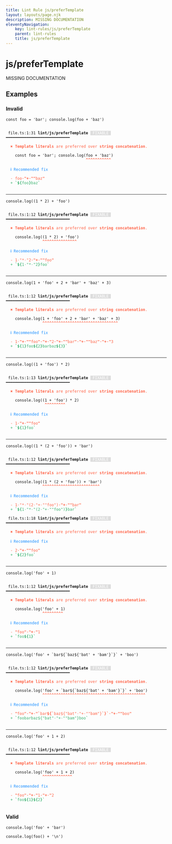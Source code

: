 ```yaml
---
title: Lint Rule js/preferTemplate
layout: layouts/page.njk
description: MISSING DOCUMENTATION
eleventyNavigation:
	key: lint-rules/js/preferTemplate
	parent: lint-rules
	title: js/preferTemplate
---
```


# js/preferTemplate

MISSING DOCUMENTATION

<!-- EVERYTHING BELOW IS AUTOGENERATED. SEE SCRIPTS FOLDER FOR UPDATE SCRIPTS hash(cc161819f91288eff1d8869713c65f5b1031c2f6) -->

## Examples
### Invalid
<pre class="language-text"><code class="language-text"><span class="token keyword">const</span> <span class="token variable">foo</span> <span class="token operator">=</span> <span class="token string">&apos;bar&apos;</span><span class="token punctuation">;</span> <span class="token variable">console</span><span class="token punctuation">.</span><span class="token variable">log</span><span class="token punctuation">(</span><span class="token variable">foo</span> <span class="token operator">+</span> <span class="token string">&apos;baz&apos;</span><span class="token punctuation">)</span></code></pre>
<pre class="language-text"><code class="language-text">
 <span style="text-decoration-style: dotted;">file.ts:1:31</span> <strong>lint/js/preferTemplate</strong> <span style="color: white; background-color: #ddd;"> FIXABLE </span> ━━━━━━━━━━━━━━━━━━━━━━━━━━━━

  <strong><span style="color: Tomato;">✖ </span></strong><span style="color: Tomato;"><strong>Template literals</strong></span><span style="color: Tomato;"> are preferred over </span><span style="color: Tomato;"><strong>string concatenation</strong></span><span style="color: Tomato;">.</span>

    <span class="token keyword">const</span> <span class="token variable">foo</span> <span class="token operator">=</span> <span class="token string">&apos;bar&apos;</span><span class="token punctuation">;</span> <span class="token variable">console</span><span class="token punctuation">.</span><span class="token variable">log</span><span class="token punctuation">(</span><span class="token variable">foo</span> <span class="token operator">+</span> <span class="token string">&apos;baz&apos;</span><span class="token punctuation">)</span>
                                   <span style="color: Tomato;"><strong>^</strong></span><span style="color: Tomato;"><strong>^</strong></span><span style="color: Tomato;"><strong>^</strong></span><span style="color: Tomato;"><strong>^</strong></span><span style="color: Tomato;"><strong>^</strong></span><span style="color: Tomato;"><strong>^</strong></span><span style="color: Tomato;"><strong>^</strong></span><span style="color: Tomato;"><strong>^</strong></span><span style="color: Tomato;"><strong>^</strong></span><span style="color: Tomato;"><strong>^</strong></span><span style="color: Tomato;"><strong>^</strong></span>

  <strong><span style="color: DodgerBlue;">ℹ </span></strong><span style="color: DodgerBlue;">Recommended fix</span>

  <span style="color: Tomato;">-</span> <span style="color: Tomato;">foo</span><span style="color: Tomato;"><strong><span style="opacity: 0.8;">&middot;</span>"</strong></span><span style="color: Tomato;"><strong>+</strong></span><span style="color: Tomato;"><strong><span style="opacity: 0.8;">&middot;</span>"</strong></span><span style="color: Tomato;"><strong>&quot;</strong></span><span style="color: Tomato;">baz</span><span style="color: Tomato;"><strong>&quot;</strong></span>
  <span style="color: MediumSeaGreen;">+</span> <span style="color: MediumSeaGreen;"><strong>`${</strong></span><span style="color: MediumSeaGreen;">foo</span><span style="color: MediumSeaGreen;"><strong>}</strong></span><span style="color: MediumSeaGreen;">baz</span><span style="color: MediumSeaGreen;"><strong>`</strong></span>

</code></pre>

---------------

<pre class="language-text"><code class="language-text"><span class="token variable">console</span><span class="token punctuation">.</span><span class="token variable">log</span><span class="token punctuation">(</span><span class="token punctuation">(</span><span class="token number">1</span> <span class="token operator">*</span> <span class="token number">2</span><span class="token punctuation">)</span> <span class="token operator">+</span> <span class="token string">&apos;foo&apos;</span><span class="token punctuation">)</span></code></pre>
<pre class="language-text"><code class="language-text">
 <span style="text-decoration-style: dotted;">file.ts:1:12</span> <strong>lint/js/preferTemplate</strong> <span style="color: white; background-color: #ddd;"> FIXABLE </span> ━━━━━━━━━━━━━━━━━━━━━━━━━━━━

  <strong><span style="color: Tomato;">✖ </span></strong><span style="color: Tomato;"><strong>Template literals</strong></span><span style="color: Tomato;"> are preferred over </span><span style="color: Tomato;"><strong>string concatenation</strong></span><span style="color: Tomato;">.</span>

    <span class="token variable">console</span><span class="token punctuation">.</span><span class="token variable">log</span><span class="token punctuation">(</span><span class="token punctuation">(</span><span class="token number">1</span> <span class="token operator">*</span> <span class="token number">2</span><span class="token punctuation">)</span> <span class="token operator">+</span> <span class="token string">&apos;foo&apos;</span><span class="token punctuation">)</span>
                <span style="color: Tomato;"><strong>^</strong></span><span style="color: Tomato;"><strong>^</strong></span><span style="color: Tomato;"><strong>^</strong></span><span style="color: Tomato;"><strong>^</strong></span><span style="color: Tomato;"><strong>^</strong></span><span style="color: Tomato;"><strong>^</strong></span><span style="color: Tomato;"><strong>^</strong></span><span style="color: Tomato;"><strong>^</strong></span><span style="color: Tomato;"><strong>^</strong></span><span style="color: Tomato;"><strong>^</strong></span><span style="color: Tomato;"><strong>^</strong></span><span style="color: Tomato;"><strong>^</strong></span><span style="color: Tomato;"><strong>^</strong></span><span style="color: Tomato;"><strong>^</strong></span><span style="color: Tomato;"><strong>^</strong></span>

  <strong><span style="color: DodgerBlue;">ℹ </span></strong><span style="color: DodgerBlue;">Recommended fix</span>

  <span style="color: Tomato;">-</span> <span style="color: Tomato;">1</span><span style="color: Tomato;"><span style="opacity: 0.8;">&middot;</span>"</span><span style="color: Tomato;">*</span><span style="color: Tomato;"><span style="opacity: 0.8;">&middot;</span>"</span><span style="color: Tomato;">2</span><span style="color: Tomato;"><strong><span style="opacity: 0.8;">&middot;</span>"</strong></span><span style="color: Tomato;"><strong>+</strong></span><span style="color: Tomato;"><strong><span style="opacity: 0.8;">&middot;</span>"</strong></span><span style="color: Tomato;"><strong>&quot;</strong></span><span style="color: Tomato;">foo</span><span style="color: Tomato;"><strong>&quot;</strong></span>
  <span style="color: MediumSeaGreen;">+</span> <span style="color: MediumSeaGreen;"><strong>`${</strong></span><span style="color: MediumSeaGreen;">1</span><span style="color: MediumSeaGreen;"><span style="opacity: 0.8;">&middot;</span>"</span><span style="color: MediumSeaGreen;">*</span><span style="color: MediumSeaGreen;"><span style="opacity: 0.8;">&middot;</span>"</span><span style="color: MediumSeaGreen;">2</span><span style="color: MediumSeaGreen;"><strong>}</strong></span><span style="color: MediumSeaGreen;">foo</span><span style="color: MediumSeaGreen;"><strong>`</strong></span>

</code></pre>

---------------

<pre class="language-text"><code class="language-text"><span class="token variable">console</span><span class="token punctuation">.</span><span class="token variable">log</span><span class="token punctuation">(</span><span class="token number">1</span> <span class="token operator">+</span> <span class="token string">&apos;foo&apos;</span> <span class="token operator">+</span> <span class="token number">2</span> <span class="token operator">+</span> <span class="token string">&apos;bar&apos;</span> <span class="token operator">+</span> <span class="token string">&apos;baz&apos;</span> <span class="token operator">+</span> <span class="token number">3</span><span class="token punctuation">)</span></code></pre>
<pre class="language-text"><code class="language-text">
 <span style="text-decoration-style: dotted;">file.ts:1:12</span> <strong>lint/js/preferTemplate</strong> <span style="color: white; background-color: #ddd;"> FIXABLE </span> ━━━━━━━━━━━━━━━━━━━━━━━━━━━━

  <strong><span style="color: Tomato;">✖ </span></strong><span style="color: Tomato;"><strong>Template literals</strong></span><span style="color: Tomato;"> are preferred over </span><span style="color: Tomato;"><strong>string concatenation</strong></span><span style="color: Tomato;">.</span>

    <span class="token variable">console</span><span class="token punctuation">.</span><span class="token variable">log</span><span class="token punctuation">(</span><span class="token number">1</span> <span class="token operator">+</span> <span class="token string">&apos;foo&apos;</span> <span class="token operator">+</span> <span class="token number">2</span> <span class="token operator">+</span> <span class="token string">&apos;bar&apos;</span> <span class="token operator">+</span> <span class="token string">&apos;baz&apos;</span> <span class="token operator">+</span> <span class="token number">3</span><span class="token punctuation">)</span>
                <span style="color: Tomato;"><strong>^</strong></span><span style="color: Tomato;"><strong>^</strong></span><span style="color: Tomato;"><strong>^</strong></span><span style="color: Tomato;"><strong>^</strong></span><span style="color: Tomato;"><strong>^</strong></span><span style="color: Tomato;"><strong>^</strong></span><span style="color: Tomato;"><strong>^</strong></span><span style="color: Tomato;"><strong>^</strong></span><span style="color: Tomato;"><strong>^</strong></span><span style="color: Tomato;"><strong>^</strong></span><span style="color: Tomato;"><strong>^</strong></span><span style="color: Tomato;"><strong>^</strong></span><span style="color: Tomato;"><strong>^</strong></span><span style="color: Tomato;"><strong>^</strong></span><span style="color: Tomato;"><strong>^</strong></span><span style="color: Tomato;"><strong>^</strong></span><span style="color: Tomato;"><strong>^</strong></span><span style="color: Tomato;"><strong>^</strong></span><span style="color: Tomato;"><strong>^</strong></span><span style="color: Tomato;"><strong>^</strong></span><span style="color: Tomato;"><strong>^</strong></span><span style="color: Tomato;"><strong>^</strong></span><span style="color: Tomato;"><strong>^</strong></span><span style="color: Tomato;"><strong>^</strong></span><span style="color: Tomato;"><strong>^</strong></span><span style="color: Tomato;"><strong>^</strong></span><span style="color: Tomato;"><strong>^</strong></span><span style="color: Tomato;"><strong>^</strong></span><span style="color: Tomato;"><strong>^</strong></span><span style="color: Tomato;"><strong>^</strong></span><span style="color: Tomato;"><strong>^</strong></span><span style="color: Tomato;"><strong>^</strong></span><span style="color: Tomato;"><strong>^</strong></span>

  <strong><span style="color: DodgerBlue;">ℹ </span></strong><span style="color: DodgerBlue;">Recommended fix</span>

  <span style="color: Tomato;">-</span> <span style="color: Tomato;">1</span><span style="color: Tomato;"><strong><span style="opacity: 0.8;">&middot;</span>"</strong></span><span style="color: Tomato;"><strong>+</strong></span><span style="color: Tomato;"><strong><span style="opacity: 0.8;">&middot;</span>"</strong></span><span style="color: Tomato;"><strong>&quot;</strong></span><span style="color: Tomato;">foo</span><span style="color: Tomato;"><strong>&quot;</strong></span><span style="color: Tomato;"><strong><span style="opacity: 0.8;">&middot;</span>"</strong></span><span style="color: Tomato;"><strong>+</strong></span><span style="color: Tomato;"><strong><span style="opacity: 0.8;">&middot;</span>"</strong></span><span style="color: Tomato;">2</span><span style="color: Tomato;"><strong><span style="opacity: 0.8;">&middot;</span>"</strong></span><span style="color: Tomato;"><strong>+</strong></span><span style="color: Tomato;"><strong><span style="opacity: 0.8;">&middot;</span>"</strong></span><span style="color: Tomato;"><strong>&quot;</strong></span><span style="color: Tomato;">bar</span><span style="color: Tomato;"><strong>&quot;</strong></span><span style="color: Tomato;"><strong><span style="opacity: 0.8;">&middot;</span>"</strong></span><span style="color: Tomato;"><strong>+</strong></span><span style="color: Tomato;"><strong><span style="opacity: 0.8;">&middot;</span>"</strong></span><span style="color: Tomato;"><strong>&quot;</strong></span><span style="color: Tomato;">baz</span><span style="color: Tomato;"><strong>&quot;</strong></span><span style="color: Tomato;"><strong><span style="opacity: 0.8;">&middot;</span>"</strong></span><span style="color: Tomato;"><strong>+</strong></span><span style="color: Tomato;"><strong><span style="opacity: 0.8;">&middot;</span>"</strong></span><span style="color: Tomato;">3</span>
  <span style="color: MediumSeaGreen;">+</span> <span style="color: MediumSeaGreen;"><strong>`${</strong></span><span style="color: MediumSeaGreen;">1</span><span style="color: MediumSeaGreen;"><strong>}</strong></span><span style="color: MediumSeaGreen;">foo</span><span style="color: MediumSeaGreen;"><strong>${</strong></span><span style="color: MediumSeaGreen;">2</span><span style="color: MediumSeaGreen;"><strong>}</strong></span><span style="color: MediumSeaGreen;">barbaz</span><span style="color: MediumSeaGreen;"><strong>${</strong></span><span style="color: MediumSeaGreen;">3</span><span style="color: MediumSeaGreen;"><strong>}`</strong></span>

</code></pre>

---------------

<pre class="language-text"><code class="language-text"><span class="token variable">console</span><span class="token punctuation">.</span><span class="token variable">log</span><span class="token punctuation">(</span><span class="token punctuation">(</span><span class="token number">1</span> <span class="token operator">+</span> <span class="token string">&apos;foo&apos;</span><span class="token punctuation">)</span> <span class="token operator">*</span> <span class="token number">2</span><span class="token punctuation">)</span></code></pre>
<pre class="language-text"><code class="language-text">
 <span style="text-decoration-style: dotted;">file.ts:1:13</span> <strong>lint/js/preferTemplate</strong> <span style="color: white; background-color: #ddd;"> FIXABLE </span> ━━━━━━━━━━━━━━━━━━━━━━━━━━━━

  <strong><span style="color: Tomato;">✖ </span></strong><span style="color: Tomato;"><strong>Template literals</strong></span><span style="color: Tomato;"> are preferred over </span><span style="color: Tomato;"><strong>string concatenation</strong></span><span style="color: Tomato;">.</span>

    <span class="token variable">console</span><span class="token punctuation">.</span><span class="token variable">log</span><span class="token punctuation">(</span><span class="token punctuation">(</span><span class="token number">1</span> <span class="token operator">+</span> <span class="token string">&apos;foo&apos;</span><span class="token punctuation">)</span> <span class="token operator">*</span> <span class="token number">2</span><span class="token punctuation">)</span>
                 <span style="color: Tomato;"><strong>^</strong></span><span style="color: Tomato;"><strong>^</strong></span><span style="color: Tomato;"><strong>^</strong></span><span style="color: Tomato;"><strong>^</strong></span><span style="color: Tomato;"><strong>^</strong></span><span style="color: Tomato;"><strong>^</strong></span><span style="color: Tomato;"><strong>^</strong></span><span style="color: Tomato;"><strong>^</strong></span><span style="color: Tomato;"><strong>^</strong></span>

  <strong><span style="color: DodgerBlue;">ℹ </span></strong><span style="color: DodgerBlue;">Recommended fix</span>

  <span style="color: Tomato;">-</span> <span style="color: Tomato;">1</span><span style="color: Tomato;"><strong><span style="opacity: 0.8;">&middot;</span>"</strong></span><span style="color: Tomato;"><strong>+</strong></span><span style="color: Tomato;"><strong><span style="opacity: 0.8;">&middot;</span>"</strong></span><span style="color: Tomato;"><strong>&quot;</strong></span><span style="color: Tomato;">foo</span><span style="color: Tomato;"><strong>&quot;</strong></span>
  <span style="color: MediumSeaGreen;">+</span> <span style="color: MediumSeaGreen;"><strong>`${</strong></span><span style="color: MediumSeaGreen;">1</span><span style="color: MediumSeaGreen;"><strong>}</strong></span><span style="color: MediumSeaGreen;">foo</span><span style="color: MediumSeaGreen;"><strong>`</strong></span>

</code></pre>

---------------

<pre class="language-text"><code class="language-text"><span class="token variable">console</span><span class="token punctuation">.</span><span class="token variable">log</span><span class="token punctuation">(</span><span class="token punctuation">(</span><span class="token number">1</span> <span class="token operator">*</span> <span class="token punctuation">(</span><span class="token number">2</span> <span class="token operator">+</span> <span class="token string">&apos;foo&apos;</span><span class="token punctuation">)</span><span class="token punctuation">)</span> <span class="token operator">+</span> <span class="token string">&apos;bar&apos;</span><span class="token punctuation">)</span></code></pre>
<pre class="language-text"><code class="language-text">
 <span style="text-decoration-style: dotted;">file.ts:1:12</span> <strong>lint/js/preferTemplate</strong> <span style="color: white; background-color: #ddd;"> FIXABLE </span> ━━━━━━━━━━━━━━━━━━━━━━━━━━━━

  <strong><span style="color: Tomato;">✖ </span></strong><span style="color: Tomato;"><strong>Template literals</strong></span><span style="color: Tomato;"> are preferred over </span><span style="color: Tomato;"><strong>string concatenation</strong></span><span style="color: Tomato;">.</span>

    <span class="token variable">console</span><span class="token punctuation">.</span><span class="token variable">log</span><span class="token punctuation">(</span><span class="token punctuation">(</span><span class="token number">1</span> <span class="token operator">*</span> <span class="token punctuation">(</span><span class="token number">2</span> <span class="token operator">+</span> <span class="token string">&apos;foo&apos;</span><span class="token punctuation">)</span><span class="token punctuation">)</span> <span class="token operator">+</span> <span class="token string">&apos;bar&apos;</span><span class="token punctuation">)</span>
                <span style="color: Tomato;"><strong>^</strong></span><span style="color: Tomato;"><strong>^</strong></span><span style="color: Tomato;"><strong>^</strong></span><span style="color: Tomato;"><strong>^</strong></span><span style="color: Tomato;"><strong>^</strong></span><span style="color: Tomato;"><strong>^</strong></span><span style="color: Tomato;"><strong>^</strong></span><span style="color: Tomato;"><strong>^</strong></span><span style="color: Tomato;"><strong>^</strong></span><span style="color: Tomato;"><strong>^</strong></span><span style="color: Tomato;"><strong>^</strong></span><span style="color: Tomato;"><strong>^</strong></span><span style="color: Tomato;"><strong>^</strong></span><span style="color: Tomato;"><strong>^</strong></span><span style="color: Tomato;"><strong>^</strong></span><span style="color: Tomato;"><strong>^</strong></span><span style="color: Tomato;"><strong>^</strong></span><span style="color: Tomato;"><strong>^</strong></span><span style="color: Tomato;"><strong>^</strong></span><span style="color: Tomato;"><strong>^</strong></span><span style="color: Tomato;"><strong>^</strong></span><span style="color: Tomato;"><strong>^</strong></span><span style="color: Tomato;"><strong>^</strong></span><span style="color: Tomato;"><strong>^</strong></span><span style="color: Tomato;"><strong>^</strong></span>

  <strong><span style="color: DodgerBlue;">ℹ </span></strong><span style="color: DodgerBlue;">Recommended fix</span>

  <span style="color: Tomato;">-</span> <span style="color: Tomato;">1</span><span style="color: Tomato;"><span style="opacity: 0.8;">&middot;</span>"</span><span style="color: Tomato;">*</span><span style="color: Tomato;"><span style="opacity: 0.8;">&middot;</span>"</span><span style="color: Tomato;">(2</span><span style="color: Tomato;"><span style="opacity: 0.8;">&middot;</span>"</span><span style="color: Tomato;">+</span><span style="color: Tomato;"><span style="opacity: 0.8;">&middot;</span>"</span><span style="color: Tomato;">&quot;foo&quot;)</span><span style="color: Tomato;"><strong><span style="opacity: 0.8;">&middot;</span>"</strong></span><span style="color: Tomato;"><strong>+</strong></span><span style="color: Tomato;"><strong><span style="opacity: 0.8;">&middot;</span>"</strong></span><span style="color: Tomato;"><strong>&quot;</strong></span><span style="color: Tomato;">bar</span><span style="color: Tomato;"><strong>&quot;</strong></span>
  <span style="color: MediumSeaGreen;">+</span> <span style="color: MediumSeaGreen;"><strong>`${</strong></span><span style="color: MediumSeaGreen;">1</span><span style="color: MediumSeaGreen;"><span style="opacity: 0.8;">&middot;</span>"</span><span style="color: MediumSeaGreen;">*</span><span style="color: MediumSeaGreen;"><span style="opacity: 0.8;">&middot;</span>"</span><span style="color: MediumSeaGreen;">(2</span><span style="color: MediumSeaGreen;"><span style="opacity: 0.8;">&middot;</span>"</span><span style="color: MediumSeaGreen;">+</span><span style="color: MediumSeaGreen;"><span style="opacity: 0.8;">&middot;</span>"</span><span style="color: MediumSeaGreen;">&quot;foo&quot;)</span><span style="color: MediumSeaGreen;"><strong>}</strong></span><span style="color: MediumSeaGreen;">bar</span><span style="color: MediumSeaGreen;"><strong>`</strong></span>

 <span style="text-decoration-style: dotted;">file.ts:1:18</span> <strong>lint/js/preferTemplate</strong> <span style="color: white; background-color: #ddd;"> FIXABLE </span> ━━━━━━━━━━━━━━━━━━━━━━━━━━━━

  <strong><span style="color: Tomato;">✖ </span></strong><span style="color: Tomato;"><strong>Template literals</strong></span><span style="color: Tomato;"> are preferred over </span><span style="color: Tomato;"><strong>string concatenation</strong></span><span style="color: Tomato;">.</span>

  <strong><span style="color: DodgerBlue;">ℹ </span></strong><span style="color: DodgerBlue;">Recommended fix</span>

  <span style="color: Tomato;">-</span> <span style="color: Tomato;">2</span><span style="color: Tomato;"><strong><span style="opacity: 0.8;">&middot;</span>"</strong></span><span style="color: Tomato;"><strong>+</strong></span><span style="color: Tomato;"><strong><span style="opacity: 0.8;">&middot;</span>"</strong></span><span style="color: Tomato;"><strong>&quot;</strong></span><span style="color: Tomato;">foo</span><span style="color: Tomato;"><strong>&quot;</strong></span>
  <span style="color: MediumSeaGreen;">+</span> <span style="color: MediumSeaGreen;"><strong>`${</strong></span><span style="color: MediumSeaGreen;">2</span><span style="color: MediumSeaGreen;"><strong>}</strong></span><span style="color: MediumSeaGreen;">foo</span><span style="color: MediumSeaGreen;"><strong>`</strong></span>

</code></pre>

---------------

<pre class="language-text"><code class="language-text"><span class="token variable">console</span><span class="token punctuation">.</span><span class="token variable">log</span><span class="token punctuation">(</span><span class="token string">&apos;foo&apos;</span> <span class="token operator">+</span> <span class="token number">1</span><span class="token punctuation">)</span></code></pre>
<pre class="language-text"><code class="language-text">
 <span style="text-decoration-style: dotted;">file.ts:1:12</span> <strong>lint/js/preferTemplate</strong> <span style="color: white; background-color: #ddd;"> FIXABLE </span> ━━━━━━━━━━━━━━━━━━━━━━━━━━━━

  <strong><span style="color: Tomato;">✖ </span></strong><span style="color: Tomato;"><strong>Template literals</strong></span><span style="color: Tomato;"> are preferred over </span><span style="color: Tomato;"><strong>string concatenation</strong></span><span style="color: Tomato;">.</span>

    <span class="token variable">console</span><span class="token punctuation">.</span><span class="token variable">log</span><span class="token punctuation">(</span><span class="token string">&apos;foo&apos;</span> <span class="token operator">+</span> <span class="token number">1</span><span class="token punctuation">)</span>
                <span style="color: Tomato;"><strong>^</strong></span><span style="color: Tomato;"><strong>^</strong></span><span style="color: Tomato;"><strong>^</strong></span><span style="color: Tomato;"><strong>^</strong></span><span style="color: Tomato;"><strong>^</strong></span><span style="color: Tomato;"><strong>^</strong></span><span style="color: Tomato;"><strong>^</strong></span><span style="color: Tomato;"><strong>^</strong></span><span style="color: Tomato;"><strong>^</strong></span>

  <strong><span style="color: DodgerBlue;">ℹ </span></strong><span style="color: DodgerBlue;">Recommended fix</span>

  <span style="color: Tomato;">-</span> <span style="color: Tomato;"><strong>&quot;</strong></span><span style="color: Tomato;">foo</span><span style="color: Tomato;"><strong>&quot;</strong></span><span style="color: Tomato;"><strong><span style="opacity: 0.8;">&middot;</span>"</strong></span><span style="color: Tomato;"><strong>+</strong></span><span style="color: Tomato;"><strong><span style="opacity: 0.8;">&middot;</span>"</strong></span><span style="color: Tomato;">1</span>
  <span style="color: MediumSeaGreen;">+</span> <span style="color: MediumSeaGreen;"><strong>`</strong></span><span style="color: MediumSeaGreen;">foo</span><span style="color: MediumSeaGreen;"><strong>${</strong></span><span style="color: MediumSeaGreen;">1</span><span style="color: MediumSeaGreen;"><strong>}`</strong></span>

</code></pre>

---------------

<pre class="language-text"><code class="language-text"><span class="token variable">console</span><span class="token punctuation">.</span><span class="token variable">log</span><span class="token punctuation">(</span><span class="token string">&apos;foo&apos;</span> <span class="token operator">+</span> <span class="token string">`</span><span class="token string">bar</span><span class="token punctuation">${</span><span class="token string">`</span><span class="token string">baz</span><span class="token punctuation">${</span><span class="token string">&apos;bat&apos;</span> <span class="token operator">+</span> <span class="token string">&apos;bam&apos;</span><span class="token punctuation">}</span><span class="token string">`</span><span class="token punctuation">}</span><span class="token string">`</span> <span class="token operator">+</span> <span class="token string">&apos;boo&apos;</span><span class="token punctuation">)</span></code></pre>
<pre class="language-text"><code class="language-text">
 <span style="text-decoration-style: dotted;">file.ts:1:12</span> <strong>lint/js/preferTemplate</strong> <span style="color: white; background-color: #ddd;"> FIXABLE </span> ━━━━━━━━━━━━━━━━━━━━━━━━━━━━

  <strong><span style="color: Tomato;">✖ </span></strong><span style="color: Tomato;"><strong>Template literals</strong></span><span style="color: Tomato;"> are preferred over </span><span style="color: Tomato;"><strong>string concatenation</strong></span><span style="color: Tomato;">.</span>

    <span class="token variable">console</span><span class="token punctuation">.</span><span class="token variable">log</span><span class="token punctuation">(</span><span class="token string">&apos;foo&apos;</span> <span class="token operator">+</span> <span class="token string">`</span><span class="token string">bar</span><span class="token punctuation">${</span><span class="token string">`</span><span class="token string">baz</span><span class="token punctuation">${</span><span class="token string">&apos;bat&apos;</span> <span class="token operator">+</span> <span class="token string">&apos;bam&apos;</span><span class="token punctuation">}</span><span class="token string">`</span><span class="token punctuation">}</span><span class="token string">`</span> <span class="token operator">+</span> <span class="token string">&apos;boo&apos;</span><span class="token punctuation">)</span>
                <span style="color: Tomato;"><strong>^</strong></span><span style="color: Tomato;"><strong>^</strong></span><span style="color: Tomato;"><strong>^</strong></span><span style="color: Tomato;"><strong>^</strong></span><span style="color: Tomato;"><strong>^</strong></span><span style="color: Tomato;"><strong>^</strong></span><span style="color: Tomato;"><strong>^</strong></span><span style="color: Tomato;"><strong>^</strong></span><span style="color: Tomato;"><strong>^</strong></span><span style="color: Tomato;"><strong>^</strong></span><span style="color: Tomato;"><strong>^</strong></span><span style="color: Tomato;"><strong>^</strong></span><span style="color: Tomato;"><strong>^</strong></span><span style="color: Tomato;"><strong>^</strong></span><span style="color: Tomato;"><strong>^</strong></span><span style="color: Tomato;"><strong>^</strong></span><span style="color: Tomato;"><strong>^</strong></span><span style="color: Tomato;"><strong>^</strong></span><span style="color: Tomato;"><strong>^</strong></span><span style="color: Tomato;"><strong>^</strong></span><span style="color: Tomato;"><strong>^</strong></span><span style="color: Tomato;"><strong>^</strong></span><span style="color: Tomato;"><strong>^</strong></span><span style="color: Tomato;"><strong>^</strong></span><span style="color: Tomato;"><strong>^</strong></span><span style="color: Tomato;"><strong>^</strong></span><span style="color: Tomato;"><strong>^</strong></span><span style="color: Tomato;"><strong>^</strong></span><span style="color: Tomato;"><strong>^</strong></span><span style="color: Tomato;"><strong>^</strong></span><span style="color: Tomato;"><strong>^</strong></span><span style="color: Tomato;"><strong>^</strong></span><span style="color: Tomato;"><strong>^</strong></span><span style="color: Tomato;"><strong>^</strong></span><span style="color: Tomato;"><strong>^</strong></span><span style="color: Tomato;"><strong>^</strong></span><span style="color: Tomato;"><strong>^</strong></span><span style="color: Tomato;"><strong>^</strong></span><span style="color: Tomato;"><strong>^</strong></span><span style="color: Tomato;"><strong>^</strong></span><span style="color: Tomato;"><strong>^</strong></span><span style="color: Tomato;"><strong>^</strong></span><span style="color: Tomato;"><strong>^</strong></span><span style="color: Tomato;"><strong>^</strong></span><span style="color: Tomato;"><strong>^</strong></span>

  <strong><span style="color: DodgerBlue;">ℹ </span></strong><span style="color: DodgerBlue;">Recommended fix</span>

  <span style="color: Tomato;">-</span> <span style="color: Tomato;"><strong>&quot;</strong></span><span style="color: Tomato;">foo</span><span style="color: Tomato;"><strong>&quot;</strong></span><span style="color: Tomato;"><strong><span style="opacity: 0.8;">&middot;</span>"</strong></span><span style="color: Tomato;"><strong>+</strong></span><span style="color: Tomato;"><strong><span style="opacity: 0.8;">&middot;</span>"</strong></span><span style="color: Tomato;"><strong>`</strong></span><span style="color: Tomato;">bar</span><span style="color: Tomato;"><strong>${`</strong></span><span style="color: Tomato;">baz${&quot;bat&quot;</span><span style="color: Tomato;"><span style="opacity: 0.8;">&middot;</span>"</span><span style="color: Tomato;">+</span><span style="color: Tomato;"><span style="opacity: 0.8;">&middot;</span>"</span><span style="color: Tomato;">&quot;bam&quot;}</span><span style="color: Tomato;"><strong>`}`</strong></span><span style="color: Tomato;"><strong><span style="opacity: 0.8;">&middot;</span>"</strong></span><span style="color: Tomato;"><strong>+</strong></span><span style="color: Tomato;"><strong><span style="opacity: 0.8;">&middot;</span>"</strong></span><span style="color: Tomato;"><strong>&quot;</strong></span><span style="color: Tomato;">boo</span><span style="color: Tomato;"><strong>&quot;</strong></span>
  <span style="color: MediumSeaGreen;">+</span> <span style="color: MediumSeaGreen;"><strong>`</strong></span><span style="color: MediumSeaGreen;">foobarbaz${&quot;bat&quot;</span><span style="color: MediumSeaGreen;"><span style="opacity: 0.8;">&middot;</span>"</span><span style="color: MediumSeaGreen;">+</span><span style="color: MediumSeaGreen;"><span style="opacity: 0.8;">&middot;</span>"</span><span style="color: MediumSeaGreen;">&quot;bam&quot;}boo</span><span style="color: MediumSeaGreen;"><strong>`</strong></span>

</code></pre>

---------------

<pre class="language-text"><code class="language-text"><span class="token variable">console</span><span class="token punctuation">.</span><span class="token variable">log</span><span class="token punctuation">(</span><span class="token string">&apos;foo&apos;</span> <span class="token operator">+</span> <span class="token number">1</span> <span class="token operator">+</span> <span class="token number">2</span><span class="token punctuation">)</span></code></pre>
<pre class="language-text"><code class="language-text">
 <span style="text-decoration-style: dotted;">file.ts:1:12</span> <strong>lint/js/preferTemplate</strong> <span style="color: white; background-color: #ddd;"> FIXABLE </span> ━━━━━━━━━━━━━━━━━━━━━━━━━━━━

  <strong><span style="color: Tomato;">✖ </span></strong><span style="color: Tomato;"><strong>Template literals</strong></span><span style="color: Tomato;"> are preferred over </span><span style="color: Tomato;"><strong>string concatenation</strong></span><span style="color: Tomato;">.</span>

    <span class="token variable">console</span><span class="token punctuation">.</span><span class="token variable">log</span><span class="token punctuation">(</span><span class="token string">&apos;foo&apos;</span> <span class="token operator">+</span> <span class="token number">1</span> <span class="token operator">+</span> <span class="token number">2</span><span class="token punctuation">)</span>
                <span style="color: Tomato;"><strong>^</strong></span><span style="color: Tomato;"><strong>^</strong></span><span style="color: Tomato;"><strong>^</strong></span><span style="color: Tomato;"><strong>^</strong></span><span style="color: Tomato;"><strong>^</strong></span><span style="color: Tomato;"><strong>^</strong></span><span style="color: Tomato;"><strong>^</strong></span><span style="color: Tomato;"><strong>^</strong></span><span style="color: Tomato;"><strong>^</strong></span><span style="color: Tomato;"><strong>^</strong></span><span style="color: Tomato;"><strong>^</strong></span><span style="color: Tomato;"><strong>^</strong></span><span style="color: Tomato;"><strong>^</strong></span>

  <strong><span style="color: DodgerBlue;">ℹ </span></strong><span style="color: DodgerBlue;">Recommended fix</span>

  <span style="color: Tomato;">-</span> <span style="color: Tomato;"><strong>&quot;</strong></span><span style="color: Tomato;">foo</span><span style="color: Tomato;"><strong>&quot;</strong></span><span style="color: Tomato;"><strong><span style="opacity: 0.8;">&middot;</span>"</strong></span><span style="color: Tomato;"><strong>+</strong></span><span style="color: Tomato;"><strong><span style="opacity: 0.8;">&middot;</span>"</strong></span><span style="color: Tomato;">1</span><span style="color: Tomato;"><strong><span style="opacity: 0.8;">&middot;</span>"</strong></span><span style="color: Tomato;"><strong>+</strong></span><span style="color: Tomato;"><strong><span style="opacity: 0.8;">&middot;</span>"</strong></span><span style="color: Tomato;">2</span>
  <span style="color: MediumSeaGreen;">+</span> <span style="color: MediumSeaGreen;"><strong>`</strong></span><span style="color: MediumSeaGreen;">foo</span><span style="color: MediumSeaGreen;"><strong>${</strong></span><span style="color: MediumSeaGreen;">1</span><span style="color: MediumSeaGreen;"><strong>}${</strong></span><span style="color: MediumSeaGreen;">2</span><span style="color: MediumSeaGreen;"><strong>}`</strong></span>

</code></pre>
### Valid
<pre class="language-text"><code class="language-text"><span class="token variable">console</span><span class="token punctuation">.</span><span class="token variable">log</span><span class="token punctuation">(</span><span class="token string">&apos;foo&apos;</span> <span class="token operator">+</span> <span class="token string">&apos;bar&apos;</span><span class="token punctuation">)</span></code></pre>
<pre class="language-text"><code class="language-text"><span class="token variable">console</span><span class="token punctuation">.</span><span class="token variable">log</span><span class="token punctuation">(</span><span class="token variable">foo</span><span class="token punctuation">(</span><span class="token punctuation">)</span> <span class="token operator">+</span> <span class="token string">&apos;\n&apos;</span><span class="token punctuation">)</span></code></pre>
